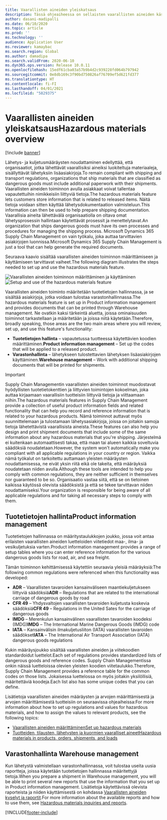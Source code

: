 ```yaml
---
title: Vaarallisten aineiden yleiskatsaus
description: Tässä ohjeaiheessa on sellaisten vaarallisten aineiden käsittelyyn ja dokumentointiin liittyvien toimintojen yleiskatsaus, joita käytetään tuotetietojen hallinnassa ja varastonhallinnassa.
author: dasani-madipalli
ms.date: 06/10/2020
ms.topic: article
ms.prod: ''
ms.technology: ''
audience: Application User
ms.reviewer: kamaybac
ms.search.region: Global
ms.author: damadipa
ms.search.validFrom: 2020-06-10
ms.dyn365.ops.version: Release 10.0.11
ms.openlocfilehash: 15edf61cba03a57b9b4d2c939228fd064b797942
ms.sourcegitcommit: 0e8db169c3f90bd750826af76709ef5d621fd377
ms.translationtype: HT
ms.contentlocale: fi-FI
ms.lasthandoff: 04/01/2021
ms.locfileid: "5829375"
---
```

# <a name="hazardous-materials-overview"></a><span data-ttu-id="887fb-103">Vaarallisten aineiden yleiskatsaus</span><span class="sxs-lookup"><span data-stu-id="887fb-103">Hazardous materials overview</span></span>

[!include [banner](../includes/banner.md)]

<span data-ttu-id="887fb-104">Lähetys- ja kuljetusmääräysten noudattaminen edellyttää, että organisaatiot, jotka lähettävät vaarallisiksi aineiksi luokiteltuja materiaaleja, sisällyttävät lähetyksiin lisäasiakirjoja.</span><span class="sxs-lookup"><span data-stu-id="887fb-104">To remain compliant with shipping and transport regulations, organizations that ship materials that are classified as dangerous goods must include additional paperwork with their shipments.</span></span> <span data-ttu-id="887fb-105">Vaarallisten aineiden toiminnon avulla asiakkaat voivat tallentaa vapautettuihin nimikkeisiin liittyviä tietoja.</span><span class="sxs-lookup"><span data-stu-id="887fb-105">The hazardous materials feature lets customers store information that is related to released items.</span></span> <span data-ttu-id="887fb-106">Näitä tietoja voidaan sitten käyttää lähetysdokumentaation valmisteluun.</span><span class="sxs-lookup"><span data-stu-id="887fb-106">This information can then be used to help prepare shipping documentation.</span></span> <span data-ttu-id="887fb-107">Vaarallisia aineita lähettävälä organisaatiolla on oltava omat lähetysprosessin hallintaan käytettävät prosessit ja menettelytavat.</span><span class="sxs-lookup"><span data-stu-id="887fb-107">An organization that ships dangerous goods must have its own processes and procedures for managing the shipping process.</span></span> <span data-ttu-id="887fb-108">Microsoft Dynamics 365 Supply Chain Management on vain työkalu, joka auttaa tarvittavien asiakirjojen luonnissa.</span><span class="sxs-lookup"><span data-stu-id="887fb-108">Microsoft Dynamics 365 Supply Chain Management is just a tool that can help generate the required documents.</span></span>

<span data-ttu-id="887fb-109">Seuraava kaavio sisältää vaarallisten aineiden toiminnon määrittämiseen ja käyttämiseen tarvittavat vaiheet.</span><span class="sxs-lookup"><span data-stu-id="887fb-109">The following diagram illustrates the steps needed to set up and use the hazardous materials feature.</span></span>

<span data-ttu-id="887fb-110">![Vaarallisten aineiden toiminnon määrittäminen ja käyttäminen](media/hazmat-overview.png "Vaarallisten aineiden toiminnon määrittäminen ja käyttäminen")</span><span class="sxs-lookup"><span data-stu-id="887fb-110">![Setup and use of the hazardous materials feature](media/hazmat-overview.png "Setup and use of the hazardous materials feature")</span></span>

<span data-ttu-id="887fb-111">Vaarallisten aineiden toiminto määritetään tuotetietojen hallinnassa, ja se sisältää asiakirjoja, jotka voidaan tulostaa varastonhallinnassa.</span><span class="sxs-lookup"><span data-stu-id="887fb-111">The hazardous materials feature is set up in Product information management and provides documents that can be printed through Warehouse management.</span></span> <span data-ttu-id="887fb-112">Ne ovatkin kaksi tärkeintä aluetta, joissa ominaisuuden toiminnot tarkastellaan ja määritetään ja joissa niitä käytetään.</span><span class="sxs-lookup"><span data-stu-id="887fb-112">Therefore, broadly speaking, those areas are the two main areas where you will review, set up, and use this feature's functionality:</span></span>

- <span data-ttu-id="887fb-113">**Tuotetietojen hallinta** – vapautetussa tuotteessa käytettävien koodien määrittäminen.</span><span class="sxs-lookup"><span data-stu-id="887fb-113">**Product information management** – Set up the codes that will be applied to a released product.</span></span>
- <span data-ttu-id="887fb-114">**Varastonhallinta** – lähetykseen tulostettavien lähetyksen lisäasiakirjojen käyttäminen.</span><span class="sxs-lookup"><span data-stu-id="887fb-114">**Warehouse management** – Work with additional shipping documents that will be printed for shipments.</span></span>

> [!IMPORTANT]
> <span data-ttu-id="887fb-115">Supply Chain Managementin vaarallisten aineiden toiminnot muodostavat hyödyllisten tuotetietokenttien ja liittyvien toimintojen kokoelman, joka auttaa kirjaamaan vaarallisiin tuotteisiin liittyviä tietoja ja viittaamaan niihin.</span><span class="sxs-lookup"><span data-stu-id="887fb-115">The hazardous materials features in Supply Chain Management provide a collection of useful product information fields and related functionality that can help you record and reference information that is related to your hazardous products.</span></span> <span data-ttu-id="887fb-116">Nämä toiminnot auttavat myös suunnittelemaan ja tulostamaan lähetysasiakirjoja, joissa on joitakin samoja tietoja lähetettävistä vaarallisista aineista.</span><span class="sxs-lookup"><span data-stu-id="887fb-116">These features can also help you design and print shipment documents that include some of the same information about any hazardous materials that you're shipping.</span></span> <span data-ttu-id="887fb-117">Järjestelmä ei kuitenkaan automaattisesti takaa, että maan tai alueen kaikkia soveltuvia säädöksiä noudatetaan.</span><span class="sxs-lookup"><span data-stu-id="887fb-117">However, the system won't automatically make you compliant with all applicable regulations in your country or region.</span></span> <span data-ttu-id="887fb-118">Vaikka nämä työkalut on tarkoitettu auttamaan yleisten määräysten noudattamisessa, ne eivät yksin riitä eikä ole takeita, että määräyksiä noudatetaan niiden avulla.</span><span class="sxs-lookup"><span data-stu-id="887fb-118">Although these tools are intended to help you comply with common regulations, they are neither sufficient in themselves nor guaranteed to be so.</span></span> <span data-ttu-id="887fb-119">Organisaatio vastaa siitä, että se on tietoinen kaikissa käytössä olevista säädöksistä ja että se tekee tarvittavan niiden noudattamiseksi.</span><span class="sxs-lookup"><span data-stu-id="887fb-119">Your organization is responsible for being aware of all applicable regulations and for taking all necessary steps to comply with them.</span></span>

## <a name="product-information-management"></a><span data-ttu-id="887fb-120">Tuotetietojen hallinta</span><span class="sxs-lookup"><span data-stu-id="887fb-120">Product information management</span></span>

<span data-ttu-id="887fb-121">Tuotetietojen hallinnassa on määritystaulukkojen joukko, jossa voit antaa erilaisten vaarallisten aineiden luetteloiden viitetiedot maa-, ilma- ja vesikuljetuksia varten.</span><span class="sxs-lookup"><span data-stu-id="887fb-121">Product information management provides a range of setup tables where you can enter reference information for the various dangerous goods lists for road, air, and sea freight.</span></span>

<span data-ttu-id="887fb-122">Tämän toiminnon kehittämisessä käytettiin seuraavia yleisiä määräyksiä:</span><span class="sxs-lookup"><span data-stu-id="887fb-122">The following common regulations were referenced when this functionality was developed:</span></span>

- <span data-ttu-id="887fb-123">**ADR** – Vaarallisten tavaroiden kansainväliseen maantiekuljetukseen liittyviä säädöksiä</span><span class="sxs-lookup"><span data-stu-id="887fb-123">**ADR** – Regulations that are related to the international carriage of dangerous goods by road</span></span>
- <span data-ttu-id="887fb-124">**CFR 49** – Yhdysvaltojen vaarallisten tavaroiden kuljetusta koskevia säädöksiä</span><span class="sxs-lookup"><span data-stu-id="887fb-124">**CFR 49** – Regulations in the United Sates for the carriage of dangerous goods</span></span>
- <span data-ttu-id="887fb-125">**IMDG** – Merenkulun kansainvälinen vaarallisten tavaroiden koodeksi (IMDG)</span><span class="sxs-lookup"><span data-stu-id="887fb-125">**IMDG** – The International Marine Dangerous Goods (IMDG) code</span></span>
- <span data-ttu-id="887fb-126">**IATA** – Kansainvälisin ilmakuljetusliiton (IATA) vaarallisten tavaroiden säädökset</span><span class="sxs-lookup"><span data-stu-id="887fb-126">**IATA** – The International Air Transport Association (IATA) dangerous goods regulations</span></span>

<span data-ttu-id="887fb-127">Kukin määräysjoukko sisältää vaarallisten aineiden ja viitekoodien standardoidut luettelot.</span><span class="sxs-lookup"><span data-stu-id="887fb-127">Each set of regulations provides standardized lists of dangerous goods and reference codes.</span></span> <span data-ttu-id="887fb-128">Supply Chain Managementissa onkin näissä luetteloissa olevien yleisten koodien viitetaulukko.</span><span class="sxs-lookup"><span data-stu-id="887fb-128">Therefore, Supply Chain Management provides a reference table for the common codes on those lists.</span></span> <span data-ttu-id="887fb-129">Jokaisessa luettelossa on myös joitakin yksilöllisiä, määritettäviä koodeja.</span><span class="sxs-lookup"><span data-stu-id="887fb-129">Each list also has some unique codes that you can define.</span></span>

<span data-ttu-id="887fb-130">Lisätietoja vaarallisten aineiden määräysten ja arvojen määrittämisestä ja arvojen määrittämisestä tuotteisiin on seuraavissa ohjeaiheissa:</span><span class="sxs-lookup"><span data-stu-id="887fb-130">For more information about how to set up regulations and values for hazardous materials, and how to assign the values to relevant products, see the following topics:</span></span>

- [<span data-ttu-id="887fb-131">Vaarallisten aineiden määrittäminen</span><span class="sxs-lookup"><span data-stu-id="887fb-131">Set up hazardous materials</span></span>](hazmat-setup.md)
- [<span data-ttu-id="887fb-132">Tuotteiden, tilausten, lähetysten ja kuormien vaaralliset aineet</span><span class="sxs-lookup"><span data-stu-id="887fb-132">Hazardous materials in products, orders, shipments, and loads</span></span>](hazmat-items.md)

## <a name="warehouse-management"></a><span data-ttu-id="887fb-133">Varastonhallinta  </span><span class="sxs-lookup"><span data-stu-id="887fb-133">Warehouse management</span></span>

<span data-ttu-id="887fb-134">Kun lähetystä valmistellaan varastonhallinnassa, voit tulostaa useita uusia raportteja, joissa käytetään tuotetietojen hallinnassa määritettyjä tietoja.</span><span class="sxs-lookup"><span data-stu-id="887fb-134">When you prepare a shipment in Warehouse management, you will be able to print several new reports that use the information that you set up in Product information management.</span></span> <span data-ttu-id="887fb-135">Lisätietoja käytettävissä olevista raporteista ja niiden käyttämisestä on kohdassa [Vaarallisten aineiden kyselyt ja raportit](hazmat-reports.md).</span><span class="sxs-lookup"><span data-stu-id="887fb-135">For more information about the available reports and how to use them, see [Hazardous materials inquiries and reports](hazmat-reports.md).</span></span>


[!INCLUDE[footer-include](../../includes/footer-banner.md)]